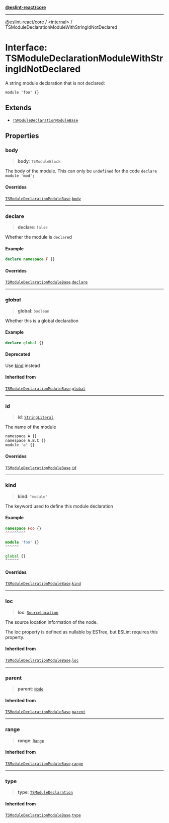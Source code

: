 [**@eslint-react/core**](../../README.md)

***

[@eslint-react/core](../../README.md) / [\<internal\>](../README.md) / TSModuleDeclarationModuleWithStringIdNotDeclared

# Interface: TSModuleDeclarationModuleWithStringIdNotDeclared

A string module declaration that is not declared:
```
module 'foo' {}
```

## Extends

- [`TSModuleDeclarationModuleBase`](TSModuleDeclarationModuleBase.md)

## Properties

### body

> **body**: `TSModuleBlock`

The body of the module.
This can only be `undefined` for the code `declare module 'mod';`

#### Overrides

[`TSModuleDeclarationModuleBase`](TSModuleDeclarationModuleBase.md).[`body`](TSModuleDeclarationModuleBase.md#body)

***

### declare

> **declare**: `false`

Whether the module is `declare`d

#### Example

```ts
declare namespace F {}
```

#### Overrides

[`TSModuleDeclarationModuleBase`](TSModuleDeclarationModuleBase.md).[`declare`](TSModuleDeclarationModuleBase.md#declare)

***

### ~~global~~

> **global**: `boolean`

Whether this is a global declaration

#### Example

```ts
declare global {}
```

#### Deprecated

Use [kind](TSModuleDeclarationBase.md#kind) instead

#### Inherited from

[`TSModuleDeclarationModuleBase`](TSModuleDeclarationModuleBase.md).[`global`](TSModuleDeclarationModuleBase.md#global)

***

### id

> **id**: [`StringLiteral`](StringLiteral.md)

The name of the module
```
namespace A {}
namespace A.B.C {}
module 'a' {}
```

#### Overrides

[`TSModuleDeclarationModuleBase`](TSModuleDeclarationModuleBase.md).[`id`](TSModuleDeclarationModuleBase.md#id)

***

### kind

> **kind**: `"module"`

The keyword used to define this module declaration

#### Example

```ts
namespace Foo {}
^^^^^^^^^

module 'foo' {}
^^^^^^

global {}
^^^^^^
```

#### Overrides

[`TSModuleDeclarationModuleBase`](TSModuleDeclarationModuleBase.md).[`kind`](TSModuleDeclarationModuleBase.md#kind)

***

### loc

> **loc**: [`SourceLocation`](SourceLocation.md)

The source location information of the node.

The loc property is defined as nullable by ESTree, but ESLint requires this property.

#### Inherited from

[`TSModuleDeclarationModuleBase`](TSModuleDeclarationModuleBase.md).[`loc`](TSModuleDeclarationModuleBase.md#loc)

***

### parent

> **parent**: [`Node`](../type-aliases/Node.md)

#### Inherited from

[`TSModuleDeclarationModuleBase`](TSModuleDeclarationModuleBase.md).[`parent`](TSModuleDeclarationModuleBase.md#parent)

***

### range

> **range**: [`Range`](../type-aliases/Range.md)

#### Inherited from

[`TSModuleDeclarationModuleBase`](TSModuleDeclarationModuleBase.md).[`range`](TSModuleDeclarationModuleBase.md#range)

***

### type

> **type**: [`TSModuleDeclaration`](../enumerations/AST_NODE_TYPES.md#tsmoduledeclaration)

#### Inherited from

[`TSModuleDeclarationModuleBase`](TSModuleDeclarationModuleBase.md).[`type`](TSModuleDeclarationModuleBase.md#type)
